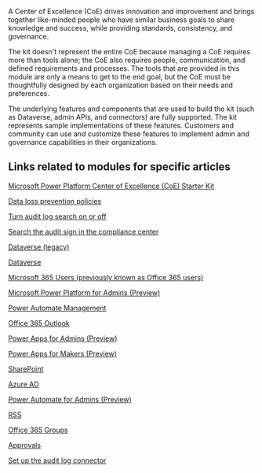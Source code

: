 A Center of Excellence (CoE) drives innovation and improvement and brings together like-minded people who have similar business goals to share knowledge and success, while providing standards, consistency, and governance.

The kit doesn't represent the entire CoE because managing a CoE requires more than tools alone; the CoE also requires people, communication, and defined requirements and processes. The tools that are provided in this module are only a means to get to the end goal, but the CoE must be thoughtfully designed by each organization based on their needs and preferences.

The underlying features and components that are used to build the kit (such as Dataverse, admin APIs, and connectors) are fully supported. The kit represents sample implementations of these features. Customers and community can use and customize these features to implement admin and governance capabilities in their organizations.

## Links related to modules for specific articles

[Microsoft Power Platform Center of Excellence (CoE) Starter Kit](https://docs.microsoft.com/power-platform/guidance/coe/starter-kit/?azure-portal=true)

[Data loss prevention policies](https://docs.microsoft.com/power-platform/admin/wp-data-loss-prevention/?azure-portal=true)

[Turn audit log search on or off](https://docs.microsoft.com/microsoft-365/compliance/turn-audit-log-search-on-or-off?view=o365-worldwide/?azure-portal=true)

[Search the audit sign in the compliance center](https://docs.microsoft.com/microsoft-365/compliance/search-the-audit-log-in-security-and-compliance?view=o365-worldwide#before-you-begin/?azure-portal=true)

[Dataverse (legacy)](https://docs.microsoft.com/connectors/commondataservice/?azure-portal=true)

[Dataverse](https://docs.microsoft.com/connectors/commondataserviceforapps/?azure-portal=true)

[Microsoft 365 Users (previously known as Office 365 users)](https://docs.microsoft.com/connectors/office365users/?azure-portal=true)

[Microsoft Power Platform for Admins (Preview)](https://docs.microsoft.com/connectors/powerplatformforadmins/?azure-portal=true)

[Power Automate Management](https://docs.microsoft.com/connectors/flowmanagement/?azure-portal=true)

[Office 365 Outlook](https://docs.microsoft.com/connectors/office365/?azure-portal=true)

[Power Apps for Admins (Preview)](https://docs.microsoft.com/connectors/powerappsforadmins/?azure-portal=true)

[Power Apps for Makers (Preview)](https://docs.microsoft.com/connectors/powerappsforappmakers/?azure-portal=true)

[SharePoint](https://docs.microsoft.com/connectors/sharepointonline/?azure-portal=true)

[Azure AD](https://docs.microsoft.com/connectors/azuread/?azure-portal=true)

[Power Automate for Admins (Preview)](https://docs.microsoft.com/connectors/microsoftflowforadmins/?azure-portal=true)

[RSS](https://docs.microsoft.com/connectors/rss/?azure-portal=true)

[Office 365 Groups](https://docs.microsoft.com/connectors/office365groups/?azure-portal=true)

[Approvals](https://docs.microsoft.com/connectors/approvals/?azure-portal=true)

[Set up the audit log connector](https://docs.microsoft.com/power-platform/guidance/coe/setup-auditlog/?azure-portal=true)
